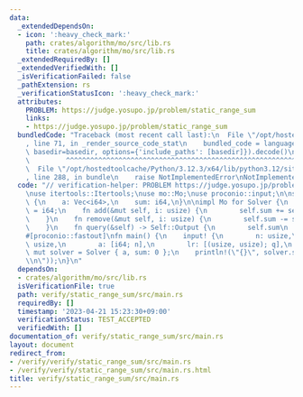 ```yaml
---
data:
  _extendedDependsOn:
  - icon: ':heavy_check_mark:'
    path: crates/algorithm/mo/src/lib.rs
    title: crates/algorithm/mo/src/lib.rs
  _extendedRequiredBy: []
  _extendedVerifiedWith: []
  _isVerificationFailed: false
  _pathExtension: rs
  _verificationStatusIcon: ':heavy_check_mark:'
  attributes:
    PROBLEM: https://judge.yosupo.jp/problem/static_range_sum
    links:
    - https://judge.yosupo.jp/problem/static_range_sum
  bundledCode: "Traceback (most recent call last):\n  File \"/opt/hostedtoolcache/Python/3.12.3/x64/lib/python3.12/site-packages/onlinejudge_verify/documentation/build.py\"\
    , line 71, in _render_source_code_stat\n    bundled_code = language.bundle(stat.path,\
    \ basedir=basedir, options={'include_paths': [basedir]}).decode()\n          \
    \         ^^^^^^^^^^^^^^^^^^^^^^^^^^^^^^^^^^^^^^^^^^^^^^^^^^^^^^^^^^^^^^^^^^^^^^^^^^^^^^^^^\n\
    \  File \"/opt/hostedtoolcache/Python/3.12.3/x64/lib/python3.12/site-packages/onlinejudge_verify/languages/rust.py\"\
    , line 288, in bundle\n    raise NotImplementedError\nNotImplementedError\n"
  code: "// verification-helper: PROBLEM https://judge.yosupo.jp/problem/static_range_sum\n\
    \nuse itertools::Itertools;\nuse mo::Mo;\nuse proconio::input;\n\nstruct Solver\
    \ {\n    a: Vec<i64>,\n    sum: i64,\n}\n\nimpl Mo for Solver {\n    type Output\
    \ = i64;\n    fn add(&mut self, i: usize) {\n        self.sum += self.a[i];\n\
    \    }\n    fn remove(&mut self, i: usize) {\n        self.sum -= self.a[i];\n\
    \    }\n    fn query(&self) -> Self::Output {\n        self.sum\n    }\n}\n\n\
    #[proconio::fastout]\nfn main() {\n    input! {\n        n: usize,\n        q:\
    \ usize,\n        a: [i64; n],\n        lr: [(usize, usize); q],\n    }\n    let\
    \ mut solver = Solver { a, sum: 0 };\n    println!(\"{}\", solver.solve(&lr).iter().join(\"\
    \\n\"));\n}\n"
  dependsOn:
  - crates/algorithm/mo/src/lib.rs
  isVerificationFile: true
  path: verify/static_range_sum/src/main.rs
  requiredBy: []
  timestamp: '2023-04-21 15:23:30+09:00'
  verificationStatus: TEST_ACCEPTED
  verifiedWith: []
documentation_of: verify/static_range_sum/src/main.rs
layout: document
redirect_from:
- /verify/verify/static_range_sum/src/main.rs
- /verify/verify/static_range_sum/src/main.rs.html
title: verify/static_range_sum/src/main.rs
---
```

